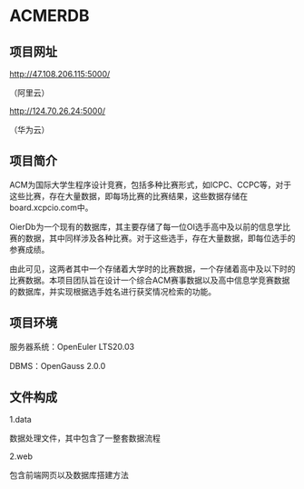 # ACMERDB

## 项目网址

http://47.108.206.115:5000/

（阿里云）

http://124.70.26.24:5000/

（华为云）

## 项目简介

ACM为国际大学生程序设计竞赛，包括多种比赛形式，如ICPC、CCPC等，对于这些比赛，存在大量数据，即每场比赛的比赛结果，这些数据存储在board.xcpcio.com中。

OierDb为一个现有的数据库，其主要存储了每一位OI选手高中及以前的信息学比赛的数据，其中同样涉及各种比赛。对于这些选手，存在大量数据，即每位选手的参赛成绩。

由此可见，这两者其中一个存储着大学时的比赛数据，一个存储着高中及以下时的比赛数据。本项目团队旨在设计一个综合ACM赛事数据以及高中信息学竞赛数据的数据库，并实现根据选手姓名进行获奖情况检索的功能。

## 项目环境

服务器系统：OpenEuler LTS20.03

DBMS：OpenGauss 2.0.0

## 文件构成

1.data

数据处理文件，其中包含了一整套数据流程

2.web

包含前端网页以及数据库搭建方法